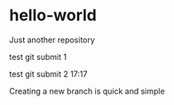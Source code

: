 # hello-world
Just another repository

test git submit 1

test git submit 2 17:17

Creating a new branch is quick and simple
